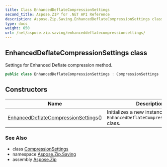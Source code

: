 ```yaml
---
title: Class EnhancedDeflateCompressionSettings
second_title: Aspose.ZIP for .NET API Reference
description: Aspose.Zip.Saving.EnhancedDeflateCompressionSettings class. Settings for Enhanced Deflate compression method
type: docs
weight: 650
url: /net/aspose.zip.saving/enhanceddeflatecompressionsettings/
---
```

## EnhancedDeflateCompressionSettings class

Settings for Enhanced Deflate compression method.

```csharp
public class EnhancedDeflateCompressionSettings : CompressionSettings
```

## Constructors

| Name | Description |
| --- | --- |
| [EnhancedDeflateCompressionSettings](enhanceddeflatecompressionsettings/)() | Initializes a new instance of the `EnhancedDeflateCompressionSettings` class. |

### See Also

* class [CompressionSettings](../compressionsettings/)
* namespace [Aspose.Zip.Saving](../../aspose.zip.saving/)
* assembly [Aspose.Zip](../../)


